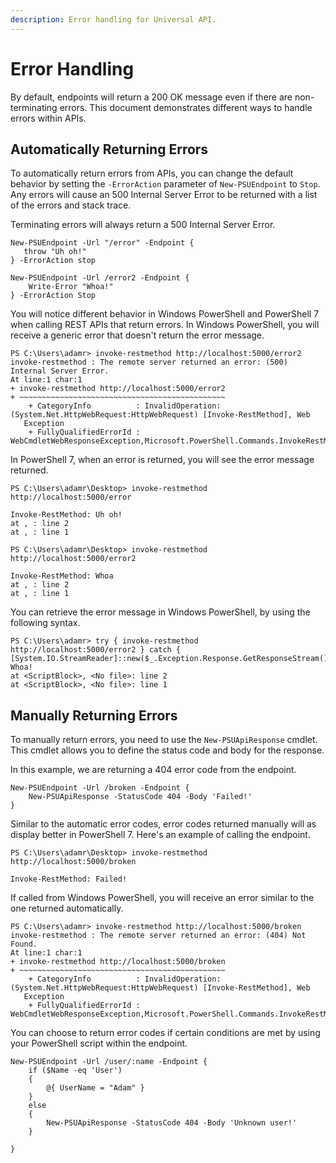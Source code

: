 ```yaml
---
description: Error handling for Universal API.
---
```


# Error Handling

By default, endpoints will return a 200 OK message even if there are non-terminating errors. This document demonstrates different ways to handle errors within APIs. 

## Automatically Returning Errors

To automatically return errors from APIs, you can change the default behavior by setting the `-ErrorAction` parameter of `New-PSUEndpoint` to `Stop`. Any errors will cause an 500 Internal Server Error to be returned with a list of the errors and stack trace.

Terminating errors will always return a 500 Internal Server Error.

```text
New-PSUEndpoint -Url "/error" -Endpoint { 
   throw "Uh oh!"
} -ErrorAction stop

New-PSUEndpoint -Url /error2 -Endpoint {
    Write-Error "Whoa!"
} -ErrorAction Stop
```

You will notice different behavior in Windows PowerShell and PowerShell 7 when calling REST APIs that return errors. In Windows PowerShell, you will receive a generic error that doesn't return the error message.

```text
PS C:\Users\adamr> invoke-restmethod http://localhost:5000/error2
invoke-restmethod : The remote server returned an error: (500) Internal Server Error.
At line:1 char:1
+ invoke-restmethod http://localhost:5000/error2
+ ~~~~~~~~~~~~~~~~~~~~~~~~~~~~~~~~~~~~~~~~~~~~~~
    + CategoryInfo          : InvalidOperation: (System.Net.HttpWebRequest:HttpWebRequest) [Invoke-RestMethod], Web
   Exception
    + FullyQualifiedErrorId : WebCmdletWebResponseException,Microsoft.PowerShell.Commands.InvokeRestMethodCommand
```

In PowerShell 7, when an error is returned, you will see the error message returned. 

```text
PS C:\Users\adamr\Desktop> invoke-restmethod http://localhost:5000/error 

Invoke-RestMethod: Uh oh!
at , : line 2
at , : line 1

PS C:\Users\adamr\Desktop> invoke-restmethod http://localhost:5000/error2

Invoke-RestMethod: Whoa
at , : line 2
at , : line 1
```

You can retrieve the error message in Windows PowerShell, by using the following syntax. 

```text
PS C:\Users\adamr> try { invoke-restmethod http://localhost:5000/error2 } catch { [System.IO.StreamReader]::new($_.Exception.Response.GetResponseStream()).ReadToEnd()}
Whoa!
at <ScriptBlock>, <No file>: line 2
at <ScriptBlock>, <No file>: line 1
```

## Manually Returning Errors

To manually return errors, you need to use the `New-PSUApiResponse` cmdlet. This cmdlet allows you to define the status code and body for the response. 

In this example, we are returning a 404 error code from the endpoint. 

```text
New-PSUEndpoint -Url /broken -Endpoint {
    New-PSUApiResponse -StatusCode 404 -Body 'Failed!'
}
```

Similar to the automatic error codes, error codes returned manually will as display better in PowerShell 7. Here's an example of calling the endpoint. 

```text
PS C:\Users\adamr\Desktop> invoke-restmethod http://localhost:5000/broken

Invoke-RestMethod: Failed!
```

If called from Windows PowerShell, you will receive an error similar to the one returned automatically.

```text
PS C:\Users\adamr> invoke-restmethod http://localhost:5000/broken
invoke-restmethod : The remote server returned an error: (404) Not Found.
At line:1 char:1
+ invoke-restmethod http://localhost:5000/broken
+ ~~~~~~~~~~~~~~~~~~~~~~~~~~~~~~~~~~~~~~~~~~~~~~
    + CategoryInfo          : InvalidOperation: (System.Net.HttpWebRequest:HttpWebRequest) [Invoke-RestMethod], Web
   Exception
    + FullyQualifiedErrorId : WebCmdletWebResponseException,Microsoft.PowerShell.Commands.InvokeRestMethodCommand
```

You can choose to return error codes if certain conditions are met by using your PowerShell script within the endpoint. 

```text
New-PSUEndpoint -Url /user/:name -Endpoint {
    if ($Name -eq 'User')
    {
        @{ UserName = "Adam" }
    }
    else
    {
        New-PSUApiResponse -StatusCode 404 -Body 'Unknown user!'    
    }

}
```

